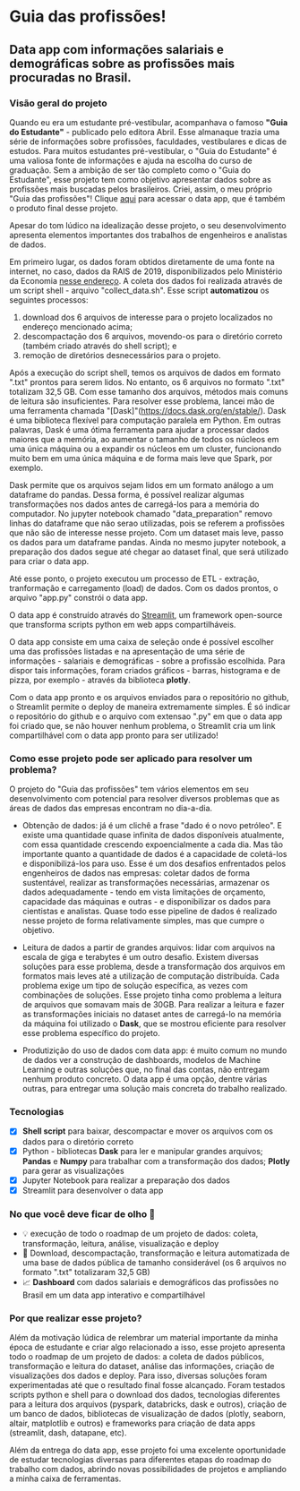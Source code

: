 # Guia das profissões!

## Data app com informações salariais e demográficas sobre as profissões mais procuradas no Brasil.

### Visão geral do projeto

Quando eu era um estudante pré-vestibular, acompanhava o famoso **"Guia do Estudante"** - publicado pelo editora Abril. Esse almanaque trazia uma série de informações sobre profissões, faculdades, vestibulares e dicas de estudos. Para muitos estudantes pré-vestibular, o "Guia do Estudante" é uma valiosa fonte de informações e ajuda na escolha do curso de graduação. Sem a ambição de ser tão completo como o "Guia do Estudante", esse projeto tem como objetivo apresentar dados sobre as profissões mais buscadas pelos brasileiros. Criei, assim, o meu próprio "Guia das profissões"! Clique [aqui](https://share.streamlit.io/juliompontes/profession_guide/main/app.py) para acessar o data app, que é também o produto final desse projeto.

Apesar do tom lúdico na idealização desse projeto, o seu desenvolvimento apresenta elementos importantes dos trabalhos de engenheiros e analistas de dados.

Em primeiro lugar, os dados foram obtidos diretamente de uma fonte na internet, no caso, dados da RAIS de 2019, disponibilizados pelo Ministério da Economia [nesse endereço](ftp://ftp.mtps.gov.br/pdet/microdados/RAIS/2019/). A coleta dos dados foi realizada através de um script shell - arquivo "collect_data.sh". Esse script **automatizou** os seguintes processos:

1. download dos 6 arquivos de interesse para o projeto localizados no endereço mencionado acima;
2. descompactação dos 6 arquivos, movendo-os para o diretório correto (também criado através do shell script); e
3. remoção de diretórios desnecessários para o projeto.

Após a execução do script shell, temos os arquivos de dados em formato ".txt" prontos para serem lidos. No entanto, os 6 arquivos no formato ".txt" totalizam 32,5 GB. Com esse tamanho dos arquivos, métodos mais comuns de leitura são insuficientes. Para resolver esse problema, lancei mão de uma ferramenta chamada "[Dask]"(https://docs.dask.org/en/stable/). Dask é uma biblioteca flexível para computação paralela em Python. Em outras palavras, Dask é uma ótima ferramenta para ajudar a processar dados maiores que a memória, ao aumentar o tamanho de todos os núcleos em uma única máquina ou a expandir os núcleos em um cluster, funcionando muito bem em uma única máquina e de forma mais leve que Spark, por exemplo.

Dask permite que os arquivos sejam lidos em um formato análogo a um dataframe do pandas. Dessa forma, é possível realizar algumas transformações nos dados antes de carregá-los para a memória do computador. No jupyter notebook chamado "data_preparation" removo linhas do dataframe que não serao utilizadas, pois se referem a profissões que não são de interesse nesse projeto. Com um dataset mais leve, passo os dados para um dataframe pandas. Ainda no mesmo jupyter notebook, a preparação dos dados segue até chegar ao dataset final, que será utilizado para criar o data app.

Até esse ponto, o projeto executou um processo de ETL - extração, tranformação e carregamento (load) de dados. Com os dados prontos, o arquivo "app.py" constrói o data app. 

O data app é construído através do [Streamlit](https://streamlit.io/), um framework open-source que transforma scripts python em web apps compartilháveis. 

O data app consiste em uma caixa de seleção onde é possível escolher uma das profissões listadas e na apresentação de uma série de informações - salariais e demográficas - sobre a profissão escolhida. Para dispor tais informações, foram criados gráficos - barras, histograma e de pizza, por exemplo - através da biblioteca **plotly**.

Com o data app pronto e os arquivos enviados para o repositório no github, o Streamlit permite o deploy de maneira extremamente simples. É só indicar o repositório do github e o arquivo com extensao ".py" em que o data app foi criado que, se não houver nenhum problema, o Streamlit cria um link compartilhável com o data app pronto para ser utilizado!

### Como esse projeto pode ser aplicado para resolver um problema?

O projeto do "Guia das profissões" tem vários elementos em seu desenvolvimento com potencial para resolver diversos problemas que as áreas de dados das empresas encontram no dia-a-dia.

- Obtenção de dados: já é um clichê a frase "dado é o novo petróleo". E existe uma quantidade quase infinita de dados disponíveis atualmente, com essa quantidade crescendo expoencialmente a cada dia. Mas tão importante quanto a quantidade de dados é a capacidade de coletá-los e disponibilizá-los para uso. Esse é um dos desafios enfrentados pelos engenheiros de dados nas empresas: coletar dados de forma sustentável, realizar as transformações necessárias, armazenar os dados adequadamente - tendo em vista limitações de orçamento, capacidade das máquinas e outras - e disponibilizar os dados para cientistas e analistas. Quase todo esse pipeline de dados é realizado nesse projeto de forma relativamente simples, mas que cumpre o objetivo.

- Leitura de dados a partir de grandes arquivos: lidar com arquivos na escala de giga e terabytes é um outro desafio. Existem diversas soluções para esse problema, desde a transformação dos arquivos em formatos mais leves até a utilização de computação distribuída. Cada problema exige um tipo de solução específica, as vezes com combinações de soluções. Esse projeto tinha como problema a leitura de arquivos que somavam mais de 30GB. Para realizar a leitura e fazer as transformações iniciais no dataset antes de carregá-lo na memória da máquina foi utilizado o **Dask**, que se mostrou eficiente para resolver esse problema específico do projeto. 

- Produtizição do uso de dados com data app: é muito comum no mundo de dados ver a construção de dashboards, modelos de Machine Learning e outras soluções que, no final das contas, não entregam nenhum produto concreto. O data app é uma opção, dentre várias outras, para entregar uma solução mais concreta do trabalho realizado.

### Tecnologias

- [x] **Shell script** para baixar, descompactar e mover os arquivos com os dados para o diretório correto
- [x] Python - bibliotecas **Dask** para ler e manipular grandes arquivos; **Pandas** e **Numpy** para trabalhar com a transformação dos dados; **Plotly** para gerar as visualizações
- [x] Jupyter Notebook para realizar a preparação dos dados
- [x] Streamlit para desenvolver o data app

### No que você deve ficar de olho :eyes:

* :bulb: execução de todo o roadmap de um projeto de dados: coleta, transformação, leitura, análise, visualização e deploy
* :mechanical_arm: Download, descompactação, transformação e leitura automatizada de uma base de dados pública de tamanho considerável (os 6 arquivos no formato ".txt" totalizaram 32,5 GB)
* :chart_with_upwards_trend: **Dashboard** com dados salariais e demográficos das profissões no Brasil em um data app interativo e compartilhável  

### Por que realizar esse projeto?

Além da motivação lúdica de relembrar um material importante da minha época de estudante e criar algo relacionado a isso, esse projeto apresenta todo o roadmap de um projeto de dados: a coleta de dados públicos, transformação e leitura do dataset, análise das informações,  criação de visualizações dos dados e deploy. Para isso, diversas soluções foram experimentadas até que o resultado final fosse alcançado. Foram testados scripts python e shell para o download dos dados, tecnologias diferentes para a leitura dos arquivos (pyspark, databricks, dask e outros), criação de um banco de dados, bibliotecas de visualização de dados (plotly, seaborn, altair, matplotlib e outros) e frameworks para criação de data apps (streamlit, dash, datapane, etc).

Além da entrega do data app, esse projeto foi uma excelente oportunidade de estudar tecnologias diversas para diferentes etapas do roadmap do trabalho com dados, abrindo novas possibilidades de projetos e ampliando a minha caixa de ferramentas. 



   
